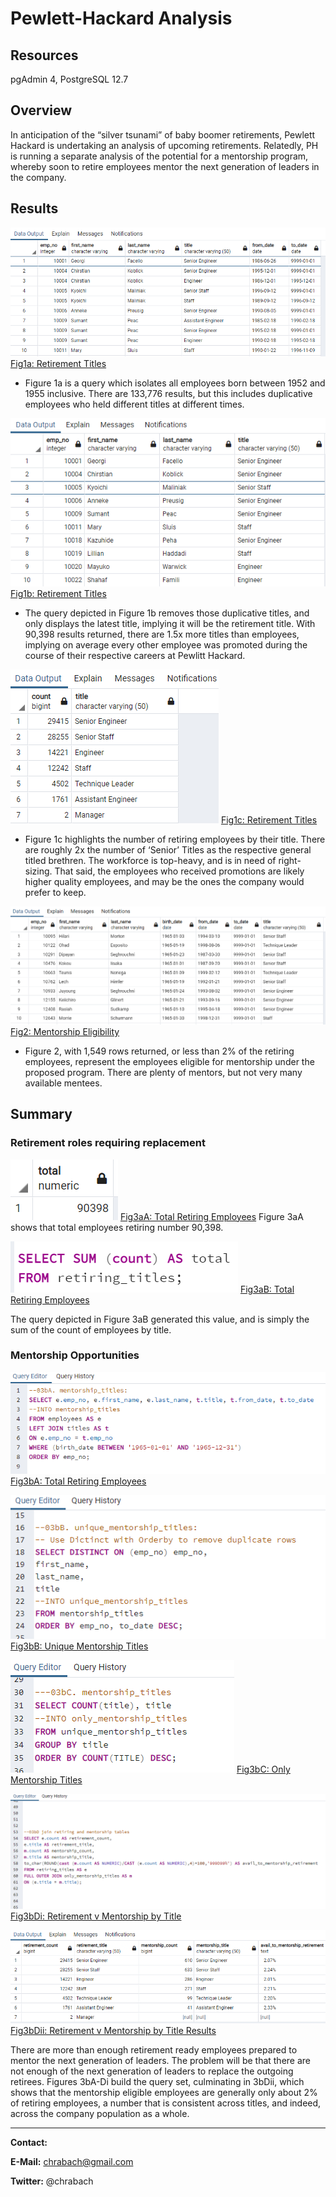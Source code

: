 # Pewlett-Hackard Analysis
## Resources
pgAdmin 4, PostgreSQL 12.7

## Overview

In anticipation of the “silver tsunami” of baby boomer retirements, Pewlett Hackard is undertaking an analysis of upcoming retirements.  Relatedly, PH is running a separate analysis of the potential for a mentorship program, whereby soon to retire employees mentor the next generation of leaders in the company.  



## Results





![Fig1a: Retirement Titles](other_resources/1a_retirement_titles.png)
[Fig1a: Retirement Titles](other_resources/1a_retirement_titles.png?raw=true "Figure 1a: Retirement Titles")


- Figure 1a is a query which isolates all employees born between 1952 and 1955 inclusive.  There are 133,776 results, but this includes duplicative employees who held different titles at different times.


![Fig1b](other_resources/1b_unique_titles.png)
[Fig1b: Retirement Titles](other_resources/1b_unique_titles.png?raw=true "Figure 1b: Unique Titles")

- The query depicted in Figure 1b removes those duplicative titles, and only displays the latest title, implying it will be the retirement title.  With 90,398 results returned, there are 1.5x more titles than employees, implying on average every other employee was promoted during the course of their respective careers at Pewlitt Hackard.


![Fig1c](other_resources/1c_retiring_titles.png)
[Fig1c: Retirement Titles](other_resources/1c_retiring_titles.png?raw=true "Figure 1c: Retiring Titles")


- Figure 1c highlights the number of retiring employees by their title.  There are roughly 2x the number of ‘Senior’ Titles as the respective general titled brethren.  The workforce is top-heavy, and is in need of right-sizing.  That said, the employees who received promotions are likely higher quality employees, and may be the ones the company would prefer to keep.








![Fig2](other_resources/2_mentorship_eligibility.png)
[Fig2: Mentorship Eligibility](other_resources/2_mentorship_eligibility.png?raw=true "Figure 2: Mentorship Eligibility")


- Figure 2, with 1,549 rows returned, or less than 2% of the retiring employees, represent the employees eligible for mentorship under the proposed program.  There are plenty of mentors, but not very many available mentees.


## Summary


### Retirement roles requiring replacement

![Fig3aA Retiring Employees](other_resources/3aA_total_retiring_employees_results.png)
[Fig3aA: Total Retiring Employees](other_resources/3aA_total_retiring_employees_results.png?raw=true "Figure 3aA: Mentorship Eligibility")
Figure 3aA shows that total employees retiring number 90,398.


![Fig3aB Retiring Employees Query](other_resources/3aB_total_retiring_employees.png)
[Fig3aB: Total Retiring Employees](other_resources/3aB_total_retiring_employees.png?raw=true "Figure 3aB: Mentorship Eligibility")

The query depicted in Figure 3aB generated this value, and is simply the sum of the count of employees by title.


### Mentorship Opportunities



![Fig3bA Mentorship Titles](other_resources/3bA_mentorship_titles.png)
[Fig3bA: Total Retiring Employees](other_resources/3bA_mentorship_titles.png?raw=true "Figure 3bA: Mentorship Eligibility")


![Fig3bB Unique Mentorship Titles](other_resources/3bB_unique_mentorship_titles.png)
[Fig3bB: Unique Mentorship Titles](other_resources/3bB_unique_mentorship_titles.png?raw=true "Figure 3bB: Unique Mentorship Titles")


![Fig3bC Only Mentorship Titles](other_resources/3bC_only_mentorship_titles.png)
[Fig3bC: Only Mentorship Titles](other_resources/3bC_only_mentorship_titles.png?raw=true "Figure 3bC: Only Mentorship Titles")



![Fig3bDi Retirement v Mentorship by Title](other_resources/3bDi_retirement_v_mentorship_by_title.png)
[Fig3bDi: Retirement v Mentorship by Title](other_resources/3bDi_retirement_v_mentorship_by_title.png?raw=true "Figure 3bDi: Retirement v Mentorship by Title")

![Fig3bDii Retirement v Mentorship by Title Results](other_resources/3bDii_retirement_v_mentorship_by_title_results.png)
[Fig3bDii: Retirement v Mentorship by Title Results](other_resources/3bDii_retirement_v_mentorship_by_title_results.png?raw=true "Figure 3bDii: Retirement v Mentorship by Title: Results")


There are more than enough retirement ready employees prepared to mentor the next generation of leaders.  The problem will be that there are not enough of the next generation of leaders to replace the outgoing retirees.  Figures 3bA-Di build the query set, culminating in 3bDii, which shows that the mentorship eligible employees are generally only about 2% of retiring employees, a number that is consistent across titles, and indeed, across the company population as a whole.

------
**Contact:**

**E-Mail:** chrabach@gmail.com

**Twitter:** @chrabach
